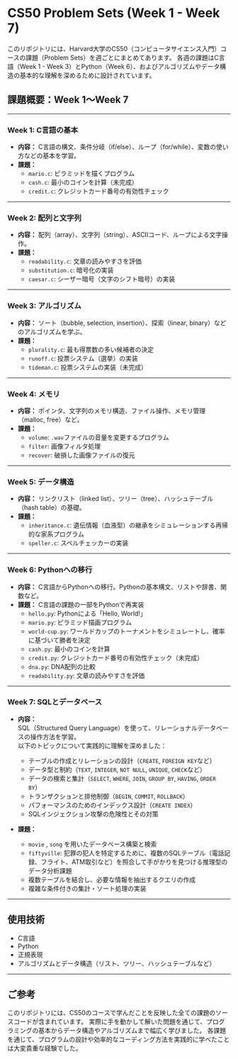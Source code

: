 # CS50 Problem Sets (Week 1 - Week 7)

このリポジトリには、Harvard大学のCS50（コンピュータサイエンス入門）コースの課題（Problem Sets）を週ごとにまとめてあります。
各週の課題はC言語（Week 1 - Week 3）とPython（Week 6）、およびアルゴリズムやデータ構造の基本的な理解を深めるために設計されています。

## 課題概要：Week 1〜Week 7

---

### Week 1: C言語の基本
- **内容：** C言語の構文、条件分岐（if/else）、ループ（for/while）、変数の使い方などの基本を学習。
- **課題：**
  - `mario.c`: ピラミッドを描くプログラム
  - `cash.c`: 最小のコインを計算（未完成）
  - `credit.c`: クレジットカード番号の有効性チェック

---

### Week 2: 配列と文字列
- **内容：** 配列（array）、文字列（string）、ASCIIコード、ループによる文字操作。
- **課題：**
  - `readability.c`: 文章の読みやすさを評価
  - `substitution.c`: 暗号化の実装
  - `caesar.c`: シーザー暗号（文字のシフト暗号）の実装

---

### Week 3: アルゴリズム
- **内容：** ソート（bubble, selection, insertion）、探索（linear, binary）などのアルゴリズムを学ぶ。
- **課題：**
  - `plurality.c`: 最も得票数の多い候補者の決定
  - `runoff.c`: 投票システム（選挙）の実装 
  - `tideman.c`: 投票システムの実装（未完成）

---

### Week 4: メモリ
- **内容：** ポインタ、文字列のメモリ構造、ファイル操作、メモリ管理（malloc, free）など。
- **課題：**
  - `volume`: `.wav`ファイルの音量を変更するプログラム
  - `filter`: 画像フィルタ処理
  - `recover`: 破損した画像ファイルの復元

---

### Week 5: データ構造
- **内容：** リンクリスト（linked list）、ツリー（tree）、ハッシュテーブル（hash table）の基礎。
- **課題：**
  - `inheritance.c`: 遺伝情報（血液型）の継承をシミュレーションする再帰的な家系プログラム
  - `speller.c`: スペルチェッカーの実装
---

### Week 6: Pythonへの移行
- **内容：** C言語からPythonへの移行。Pythonの基本構文、リストや辞書、関数など。
- **課題：** C言語の課題の一部をPythonで再実装
  - `hello.py`: Pythonによる「Hello, World!」
  - `mario.py`: ピラミッド描画プログラム
  - `world-cup.py`: ワールドカップのトーナメントをシミュレートし、確率に基づいて勝者を決定
  - `cash.py`: 最小のコインを計算
  - `credit.py`: クレジットカード番号の有効性チェック（未完成）
  - `dna.py`: DNA配列の比較
  - `readability.py`: 文章の読みやすさを評価
---

### Week 7: SQLとデータベース
- **内容：**  
  SQL（Structured Query Language）を使って、リレーショナルデータベースの操作方法を学習。  
  以下のトピックについて実践的に理解を深めました：
  - テーブルの作成とリレーションの設計（`CREATE`, `FOREIGN KEY`など）
  - データ型と制約（`TEXT`, `INTEGER`, `NOT NULL`, `UNIQUE`, `CHECK`など）
  - データの検索と集計（`SELECT`, `WHERE`, `JOIN`, `GROUP BY`, `HAVING`, `ORDER BY`）
  - トランザクションと排他制御（`BEGIN`, `COMMIT`, `ROLLBACK`）
  - パフォーマンスのためのインデックス設計（`CREATE INDEX`）
  - SQLインジェクション攻撃の危険性とその対策

- **課題：**
  - `movie` , `song` を用いたデータベース構築と検索
  - `fiftyville`: 犯罪の犯人を特定するために、複数のSQLテーブル（電話記録、フライト、ATM取引など）を照合して手がかりを見つける推理型のデータ分析課題
  - 複数テーブルを結合し、必要な情報を抽出するクエリの作成
  - 複雑な条件付きの集計・ソート処理の実装

---

## 使用技術

- C言語
- Python
- 正規表現
- アルゴリズムとデータ構造（リスト、ツリー、ハッシュテーブルなど）

---

## ご参考

このリポジトリには、CS50のコースで学んだことを反映した全ての課題のソースコードが含まれています。
実際に手を動かして解いた問題を通じて、プログラミングの基本からデータ構造やアルゴリズムまで幅広く学びました。
各課題を通じて、プログラムの設計や効率的なコーディング方法を実践的に学べたことは大変貴重な経験でした。
